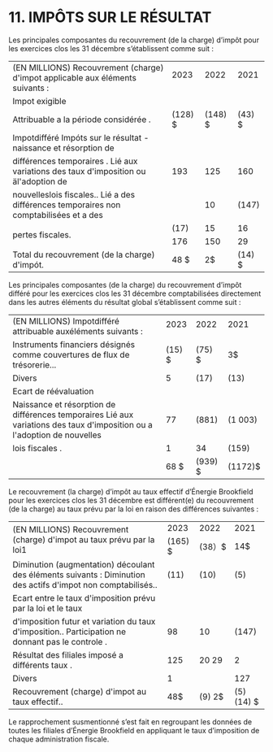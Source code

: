 # 11. IMPÔTS SUR LE RÉSULTAT  

Les principales composantes du recouvrement (de la charge) d’impôt pour les exercices clos les 31 décembre s’établissent comme suit :  

<html><body><table><tr><td rowspan="2">(EN MILLIONS) Recouvrement (charge) d'impot applicable aux éléments suivants :</td><td>2023</td><td>2022</td><td>2021</td></tr><tr><td></td><td></td><td></td></tr><tr><td>Impot exigible</td><td></td><td></td><td></td></tr><tr><td>Attribuable a la période considérée .</td><td>(128) $</td><td>(148) $</td><td>(43) $</td></tr><tr><td>Impotdifféré Impóts sur le résultat - naissance et résorption de</td><td></td><td></td><td></td></tr><tr><td>différences temporaires . Lié aux variations des taux d'imposition ou äl'adoption de</td><td>193</td><td>125</td><td>160</td></tr><tr><td>nouvelleslois fiscales.. Lié a des différences temporaires non comptabilisées et a des</td><td></td><td>10</td><td>(147)</td></tr><tr><td rowspan="2">pertes fiscales.</td><td>(17)</td><td>15</td><td>16</td></tr><tr><td>176</td><td>150</td><td>29</td></tr><tr><td>Total du recouvrement (de la charge) d'impót.</td><td>48 $</td><td>2$</td><td>(14) $</td></tr></table></body></html>  

Les principales composantes (de la charge) du recouvrement d’impôt différé pour les exercices clos les 31 décembre comptabilisées directement dans les autres éléments du résultat global s’établissent comme suit :  

<html><body><table><tr><td rowspan="2">(EN MILLIONS) Impotdifféré attribuable auxéléments suivants :</td><td>2023</td><td>2022</td><td>2021</td></tr><tr><td></td><td></td><td></td></tr><tr><td>Instruments financiers désignés comme couvertures de flux de trésorerie...</td><td>(15) $</td><td>(75) $</td><td>3$</td></tr><tr><td>Divers</td><td>5</td><td>(17)</td><td>(13)</td></tr><tr><td>Ecart de réévaluation</td><td></td><td></td><td></td></tr><tr><td>Naissance et résorption de différences temporaires Lié aux variations des taux d'imposition ou a l'adoption de nouvelles</td><td>77</td><td>(881)</td><td>(1 003)</td></tr><tr><td>lois fiscales .</td><td>1</td><td>34</td><td>(159)</td></tr><tr><td></td><td>68 $</td><td>(939) $</td><td>(1172)$</td></tr></table></body></html>  

Le recouvrement (la charge) d’impôt au taux effectif d’Énergie Brookfield pour les exercices clos les 31 décembre est différent(e) du recouvrement (de la charge) au taux prévu par la loi en raison des différences suivantes :  

<html><body><table><tr><td rowspan="2">(EN MILLIONS) Recouvrement (charge) d'impot au taux prévu par la loi1</td><td>2023</td><td>2022</td><td>2021</td></tr><tr><td>(165) $</td><td>(38）$</td><td>14$</td></tr><tr><td>Diminution (augmentation) découlant des éléments suivants : Diminution des actifs d'impot non comptabilisés..</td><td>(11)</td><td>(10)</td><td>(5)</td></tr><tr><td>Ecart entre le taux d'imposition prévu par la loi et le taux</td><td></td><td></td><td></td></tr><tr><td>d'imposition futur et variation du taux d'imposition.. Participation ne donnant pas le controle .</td><td>98</td><td>10</td><td>(147)</td></tr><tr><td>Résultat des filiales imposé a différents taux .</td><td>125</td><td>20 29</td><td>2</td></tr><tr><td>Divers</td><td>1</td><td></td><td>127</td></tr><tr><td>Recouvrement (charge) d'impot au taux effectif..</td><td>48$</td><td>(9) 2$</td><td>(5) (14) $</td></tr></table></body></html>  

Le rapprochement susmentionné s’est fait en regroupant les données de toutes les filiales d’Énergie Brookfield en appliquant le taux d’imposition de chaque administration fiscale.  